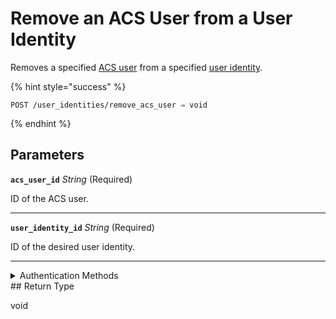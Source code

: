 # Remove an ACS User from a User Identity

Removes a specified [ACS user](https://docs.seam.co/latest/capability-guides/access-systems/user-management) from a specified [user identity](https://docs.seam.co/latest/capability-guides/mobile-access-in-development/managing-mobile-app-user-accounts-with-user-identities#what-is-a-user-identity).

{% hint style="success" %}
```
POST /user_identities/remove_acs_user ⇒ void
```
{% endhint %}

## Parameters

**`acs_user_id`** *String* (Required)

ID of the ACS user.

---

**`user_identity_id`** *String* (Required)

ID of the desired user identity.

---


<details>

<summary>Authentication Methods</summary>

- API key
- Personal access token
  <br>Must also include the `seam-workspace` header in the request.
</details>
## Return Type

void
